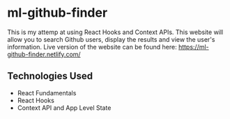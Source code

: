 # ml-github-finder
This is my attemp at using React Hooks and Context APIs.  This website will allow you to search Github users, display the results and view the user's information.  Live version of the website can be found here: https://ml-github-finder.netlify.com/ 

## Technologies Used
- React Fundamentals
- React Hooks
- Context API and App Level State

